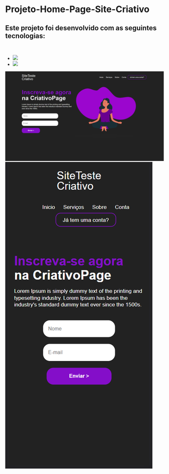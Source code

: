 # Projeto-Home-Page-Site-Criativo

<h2>Este projeto foi desenvolvido com as seguintes tecnologias:</h2>
<br>

  - <img src="https://img.shields.io/badge/HTML5-E34F26?style=for-the-badge&logo=html5&logoColor=white" >

  - <img src="https://img.shields.io/badge/CSS3-1572B6?style=for-the-badge&logo=css3&logoColor=white" > 



<img src="https://github.com/LeandroOliveiraZks/Projeto-Home-Page-Site-Criativo/blob/master/images/SiteCriativo.desktop.png?raw=true">

<img src="https://github.com/LeandroOliveiraZks/Projeto-Home-Page-Site-Criativo/blob/master/images/SiteCriativo.mobile.png?raw=true">
